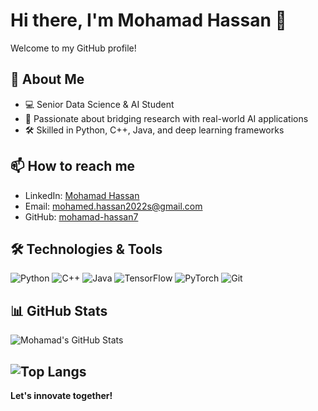 # Hi there, I'm Mohamad Hassan 👋

Welcome to my GitHub profile! 

## 🚀 About Me
- 💻 Senior Data Science & AI Student  
- 🚀 Passionate about bridging research with real-world AI applications  
- 🛠️ Skilled in Python, C++, Java, and deep learning frameworks  

## 📫 How to reach me
- LinkedIn: [Mohamad Hassan](https://www.linkedin.com/in/mohamad-hassan-1ab83b250/)
- Email: [mohamed.hassan2022s@gmail.com](mailto:mohamed.hassan2022s@gmail.com)
- GitHub: [mohamad-hassan7](https://github.com/mohamad-hassan7)

## 🛠️ Technologies & Tools
![Python](https://img.shields.io/badge/-Python-3776AB?style=flat-square&logo=python&logoColor=white)
![C++](https://img.shields.io/badge/-C++-00599C?style=flat-square&logo=c%2B%2B&logoColor=white)
![Java](https://img.shields.io/badge/-Java-007396?style=flat-square&logo=java&logoColor=white)
![TensorFlow](https://img.shields.io/badge/-TensorFlow-FF6F00?style=flat-square&logo=tensorflow&logoColor=white)
![PyTorch](https://img.shields.io/badge/-PyTorch-EE4C2C?style=flat-square&logo=pytorch&logoColor=white)
![Git](https://img.shields.io/badge/-Git-F05032?style=flat-square&logo=git&logoColor=white)

## 📊 GitHub Stats
![Mohamad's GitHub Stats](https://github-readme-stats.vercel.app/api?username=mohamad-hassan7&show_icons=true&theme=radical)

![Top Langs](https://github-readme-stats.vercel.app/api/top-langs/?username=mohamad-hassan7&layout=compact&theme=radical)
---

**Let's innovate together!**
